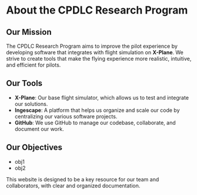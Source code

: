 # About the CPDLC Research Program

## Our Mission
The CPDLC Research Program aims to improve the pilot experience by developing software that integrates with flight simulation on **X-Plane**. We strive to create tools that make the flying experience more realistic, intuitive, and efficient for pilots.

## Our Tools
- **X-Plane**: Our base flight simulator, which allows us to test and integrate our solutions.
- **Ingescape**: A platform that helps us organize and scale our code by centralizing our various software projects.
- **GitHub**: We use GitHub to manage our codebase, collaborate, and document our work.

## Our Objectives
- obj1
- obj2

This website is designed to be a key resource for our team and collaborators, with clear and organized documentation.
